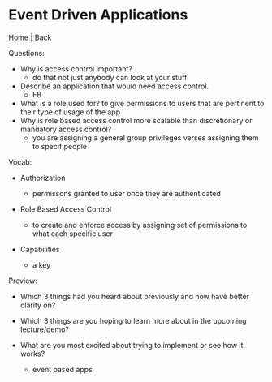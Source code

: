 # Event Driven Applications

[Home](/README.md) | [Back](/401-main/401TableofContents.md)

Questions:

- Why is access control important?
  -  do that not just anybody can look at your stuff 
- Describe an application that would need access control.
  - FB
- What is a role used for?
  to give permissions to users that are pertinent to their type of usage of the app
- Why is role based access control more scalable than discretionary or mandatory access control?
  - you are assigning a general group privileges verses assigning them to specif people

Vocab:
- Authorization
  - permissons granted to user once they are authenticated 
- Role Based Access Control

  - to create and enforce access by assigning set of permissions to what each specific user
- Capabilities
  - a key

Preview:

  - Which 3 things had you heard about previously and now have better clarity on?

  - Which 3 things are you hoping to learn more about in the upcoming lecture/demo?

  - What are you most excited about trying to implement or see how it works?
    - event based apps

